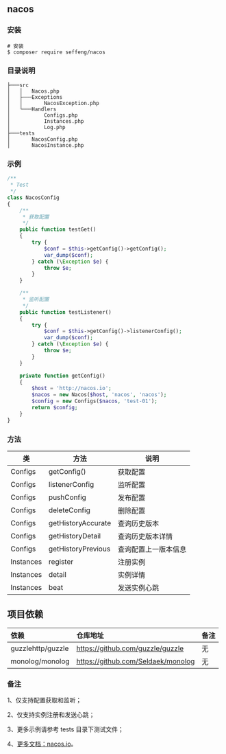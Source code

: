 ## nacos

### 安装

```shell
# 安装
$ composer require seffeng/nacos
```

### 目录说明

```
├───src
│   │   Nacos.php
│   ├───Exceptions
│   │       NacosException.php
│   └───Handlers
│           Configs.php
│           Instances.php
│           Log.php
├───tests
│       NacosConfig.php
│       NacosInstance.php
```

### 示例

```php
/**
 * Test
 */
class NacosConfig
{
    /**
     * 获取配置
     */
    public function testGet()
    {
        try {
            $conf = $this->getConfig()->getConfig();
            var_dump($conf);
        } catch (\Exception $e) {
            throw $e;
        }
    }

    /**
     * 监听配置
     */
    public function testListener()
    {
        try {
            $conf = $this->getConfig()->listenerConfig();
            var_dump($conf);
        } catch (\Exception $e) {
            throw $e;
        }
    }

    private function getConfig()
    {
        $host = 'http://nacos.io';
        $nacos = new Nacos($host, 'nacos', 'nacos');
        $config = new Configs($nacos, 'test-01');
        return $config;
    }
}
```

### 方法

| 类        | 方法           | 说明         |
| --------- | -------------- | ------------ |
| Configs   | getConfig()    | 获取配置     |
| Configs   | listenerConfig | 监听配置     |
| Configs   | pushConfig     | 发布配置     |
| Configs   | deleteConfig   | 删除配置     |
| Configs   | getHistoryAccurate | 查询历史版本     |
| Configs   | getHistoryDetail | 查询历史版本详情     |
| Configs   | getHistoryPrevious | 查询配置上一版本信息     |
| Instances | register       | 注册实例     |
| Instances | detail         | 实例详情     |
| Instances | beat           | 发送实例心跳 |

## 项目依赖

| 依赖              | 仓库地址                            | 备注 |
| :---------------- | :---------------------------------- | :--- |
| guzzlehttp/guzzle | https://github.com/guzzle/guzzle | 无   |
| monolog/monolog | https://github.com/Seldaek/monolog | 无   |

### 备注

1、仅支持配置获取和监听；

2、仅支持实例注册和发送心跳；

3、更多示例请参考 tests 目录下测试文件；

4、[更多文档：nacos.io](https://nacos.io)。
